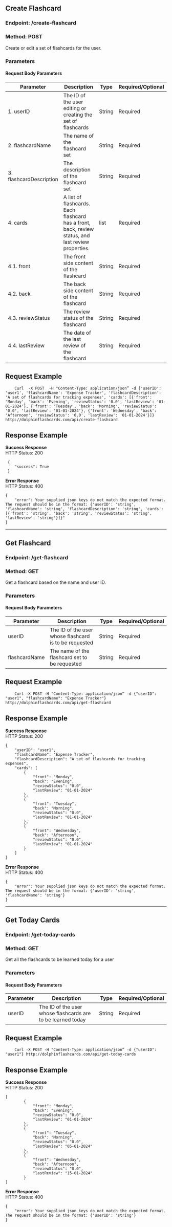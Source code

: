 ## Create Flashcard
### **Endpoint:** /create-flashcard
### **Method:** POST
Create or edit a set of flashcards for the user.


### Parameters

#### **Request Body Parameters**
| Parameter               | Description                                                                       | Type    | Required/Optional |
|-------------------------|-----------------------------------------------------------------------------------|---------|-------------------|
| 1. userID               | The ID of the user editing or creating the set of flashcards                      | String  | Required          |
| 2. flashcardName        | The name of the flashcard set                                                     | String  | Required          |
| 3. flashcardDescription | The description of the flashcard set                                              | String  | Required          |
| 4. cards                | A list of flashcards. Each flashcard has a front, back, review status, and last review properties.| list| Required          |
| 4.1. front              | The front side content of the flashcard                                           | String  | Required          |
| 4.2. back               | The back side content of the flashcard                                            | String  | Required          |
| 4.3. reviewStatus       | The review status of the flashcard                                                | String  | Required          |
| 4.4. lastReview         | The date of the last review of the flashcard                                      | String  | Required          |


## Request Example

```
    Curl  -X POST  -H "Content-Type: application/json” -d {'userID': 'user1', 'flashcardName': 'Expense Tracker', 'flashcardDescription': 'A set of flashcards for tracking expenses', 'cards': [{'front': 'Monday', 'back': 'Evening', 'reviewStatus': '0.0', 'lastReview': '01-01-2024'}, {'front': 'Tuesday', 'back': 'Morning', 'reviewStatus': '0.0', 'lastReview': '01-01-2024'}, {'front': 'Wednesday', 'back': 'Afternoon', 'reviewStatus': '0.0', 'lastReview': '01-01-2024'}]} http://dolphinflashcards.com/api/create-flashcard
```




## Response Example

**Success Response**<br>
HTTP Status: 200

```
 {
    "success": True
 }
```

**Error Response**<br>
HTTP Status: 400

```
{
    "error": Your supplied json keys do not match the expected format. The request should be in the format: {'userID': 'string', 'flashcardName': 'string', 'flashcardDescription': 'string', 'cards': [{'front': 'string', 'back': 'string', 'reviewStatus': 'string', 'lastReview': 'string'}]}"
}

```


*********************************


## Get Flashcard
### **Endpoint:** /get-flashcard
### **Method:** GET
Get a flashcard based on the name and user ID.

### Parameters

#### **Request Body Parameters**
| Parameter            | Description                                                                       | Type    | Required/Optional |
|----------------------|-----------------------------------------------------------------------------------|---------|-------------------|
| userID               | The ID of the user whose flashcard is to be requested                             | String  | Required          |
| flashcardName        | The name of the flashcard set to be requested                                     | String  | Required          |


## Request Example
```
    Curl -X POST -H "Content-Type: application/json” -d {"userID": "user1", "flashcardName": "Expense Tracker"} http://dolphinflashcards.com/api/get-flashcard

```

## Response Example

**Success Response**<br>
HTTP Status: 200

```
{
    "userID": "user1",
    "flashcardName": "Expense Tracker",
    "flashcardDescription": "A set of flashcards for tracking expenses",
    "cards": [
        {
            "front": "Monday",
            "back": "Evening",
            "reviewStatus": "0.0",
            "lastReview": "01-01-2024"
        },
        {
            "front": "Tuesday",
            "back": "Morning",
            "reviewStatus": "0.0",
            "lastReview": "01-01-2024"
        },
        {
            "front": "Wednesday",
            "back": "Afternoon",
            "reviewStatus": "0.0",
            "lastReview": "01-01-2024"
        }
    ]
}

```

**Error Response**<br>
HTTP Status: 400

```
{
    "error": Your supplied json keys do not match the expected format. The request should be in the format: {'userID': 'string', 'flashcardName': 'string'}
}

```


*********************************

## Get Today Cards
### **Endpoint:** /get-today-cards
### **Method:** GET
Get all the flashcards to be learned today for a user

### Parameters

#### **Request Body Parameters**
| Parameter            | Description                                                                       | Type    | Required/Optional |
|----------------------|-----------------------------------------------------------------------------------|---------|-------------------|
| userID               | The ID of the user whose flashcards are to be learned today                       | String  | Required          |


## Request Example
```
    Curl -X POST -H "Content-Type: application/json” -d {"userID": "user1"} http://dolphinflashcards.com/api/get-today-cards

```


## Response Example

**Success Response**<br>
HTTP Status: 200

```
[
        {
            "front": "Monday",
            "back": "Evening",
            "reviewStatus": "0.0",
            "lastReview": "01-01-2024"
        },
        {
            "front": "Tuesday",
            "back": "Morning",
            "reviewStatus": "0.0",
            "lastReview": "05-01-2024"
        },
        {
            "front": "Wednesday",
            "back": "Afternoon",
            "reviewStatus": "0.0",
            "lastReview": "15-01-2024"
        }
]
```

**Error Response**<br>
HTTP Status: 400

```
{
    "error": Your supplied json keys do not match the expected format. The request should be in the format: {'userID': 'string'}
}

```

